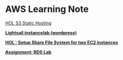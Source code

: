 # AWS Learning Note


[HOL S3 Static Hosting](https://github.com/suwinphyu/aws-learning/blob/d87e9e5d22158075b4603161b7b045c7131e17a4/Assignment%20List/HOL%20S3%20Static%20Hosting%2082f086ea1e524f218d021aba21108419.md)



[**Lightsail instancelab (wordpress)**](https://github.com/suwinphyu/aws-learning/blob/d31a7662e3c2df2e9c98a2c95c88321df0a42815/Assignment%20List/Lightsail%20instancelab%20(wordpress)%2027def48a118d4ef99b4c55b0bda93c2c.md)



[**HOL : Setup Share File System for two EC2 instances** ](https://github.com/suwinphyu/aws-learning/blob/d87e9e5d22158075b4603161b7b045c7131e17a4/Assignment%20List/Lightsail%20instancelab%20(wordpress)%2027def48a118d4ef99b4c55b0bda93c2c.md)



[**Assignment: RDS Lab**](https://github.com/suwinphyu/aws-learning/blob/d87e9e5d22158075b4603161b7b045c7131e17a4/Assignment%20List/Assignment%20RDS%20Lab%202d579ca49ea34ab4b614c208db31a27f.md)

